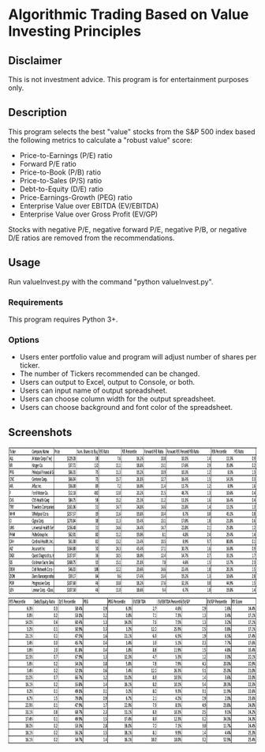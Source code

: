 # Algorithmic Trading Based on Value Investing Principles

## Disclaimer
This is not investment advice. This program is for entertainment purposes only.

## Description
This program selects the best "value" stocks from the S&P 500 index based the following metrics to calculate a "robust value" score:
- Price-to-Earnings (P/E) ratio
- Forward P/E ratio
- Price-to-Book (P/B) ratio
- Price-to-Sales (P/S) ratio
- Debt-to-Equity (D/E) ratio
- Price-Earnings-Growth (PEG) ratio
- Enterprise Value over EBITDA (EV/EBITDA) 
- Enterprise Value over Gross Profit (EV/GP)

Stocks with negative P/E, negative forward P/E, negative P/B, or negative D/E ratios are removed from the recommendations.

## Usage
Run valueInvest.py with the command "python valueInvest.py".  

### Requirements
This program requires Python 3+.   

### Options
- Users enter portfolio value and program will adjust number of shares per ticker.
- The number of Tickers recommended can be changed.
- Users can output to Excel, output to Console, or both. 
- Users can input name of output spreadsheet.
- Users can choose column width for the output spreadsheet.
- Users can choose background and font color of the spreadsheet.

## Screenshots
<img src="screenshots/screenshot_1.png" width="1200" height="300">
<img src="screenshots/screenshot_2.png" width="1200" height="300">   

